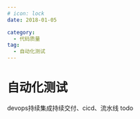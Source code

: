 ```yaml
---
# icon: lock
date: 2018-01-05

category:
  - 代码质量
tag:
  - 自动化测试
---
```


# 自动化测试
devops持续集成持续交付、cicd、流水线
todo
